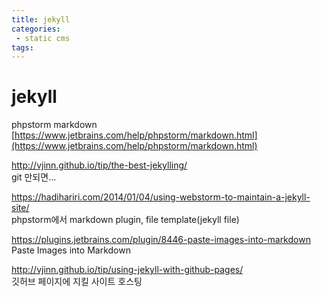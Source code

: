 ```yaml
---
title: jekyll
categories: 
 - static cms
tags: 
---
```

# jekyll

phpstorm markdown  
[https://www.jetbrains.com/help/phpstorm/markdown.html](https://www.jetbrains.com/help/phpstorm/markdown.html)

http://vjinn.github.io/tip/the-best-jekylling/  
git 만되면...

https://hadihariri.com/2014/01/04/using-webstorm-to-maintain-a-jekyll-site/  
phpstorm에서 markdown plugin, file template(jekyll file)

https://plugins.jetbrains.com/plugin/8446-paste-images-into-markdown  
Paste Images into Markdown

http://vjinn.github.io/tip/using-jekyll-with-github-pages/  
깃허브 페이지에 지킬 사이트 호스팅


